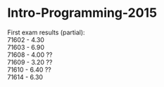# Intro-Programming-2015

First exam results (partial): <br />
71602 - 4.30 <br />
71603 - 6.90 <br />
71608 - 4.00 ?? <br />
71609 - 3.20 ?? <br />
71610 - 6.40 ?? <br />
71614 - 6.30  <br />
